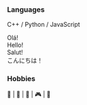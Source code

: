 ### Languages

C++ / Python / JavaScript

Olá!  
Hello!  
Salut!  
こんにちは！

### Hobbies

:running: |
:musical_note: |
:boxing_glove: |
:video_game: |
:game_die:


<!--
**PFrek/PFrek** is a ✨ _special_ ✨ repository because its `README.md` (this file) appears on your GitHub profile.

Here are some ideas to get you started:

- 🔭 I’m currently working on ...
- 🌱 I’m currently learning ...
- 👯 I’m looking to collaborate on ...
- 🤔 I’m looking for help with ...
- 💬 Ask me about ...
- 📫 How to reach me: ...
- 😄 Pronouns: ...
- ⚡ Fun fact: ...
-->
